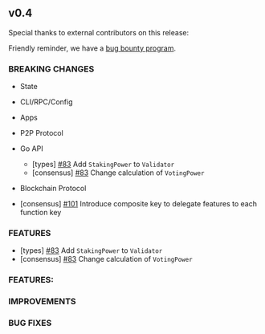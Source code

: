 ## v0.4

Special thanks to external contributors on this release:

Friendly reminder, we have a [bug bounty program](https://hackerone.com/tendermint).

### BREAKING CHANGES

- State

- CLI/RPC/Config

- Apps

- P2P Protocol

- Go API
    - [types] [\#83](https://github.com/line/tendermint/pull/83) Add `StakingPower` to `Validator`
    - [consensus] [\#83](https://github.com/line/tendermint/pull/83) Change calculation of `VotingPower`

- Blockchain Protocol
- [consensus] [\#101](https://github.com/line/tendermint/pull/101) Introduce composite key to delegate features to each function key

### FEATURES

  - [types] [\#83](https://github.com/line/tendermint/pull/83) Add `StakingPower` to `Validator`
  - [consensus] [\#83](https://github.com/line/tendermint/pull/83) Change calculation of `VotingPower`

### FEATURES:

### IMPROVEMENTS

### BUG FIXES
